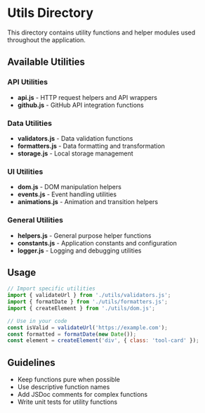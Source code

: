# Utils Directory

This directory contains utility functions and helper modules used throughout the application.

## Available Utilities

### API Utilities
- **api.js** - HTTP request helpers and API wrappers
- **github.js** - GitHub API integration functions

### Data Utilities
- **validators.js** - Data validation functions
- **formatters.js** - Data formatting and transformation
- **storage.js** - Local storage management

### UI Utilities
- **dom.js** - DOM manipulation helpers
- **events.js** - Event handling utilities
- **animations.js** - Animation and transition helpers

### General Utilities
- **helpers.js** - General purpose helper functions
- **constants.js** - Application constants and configuration
- **logger.js** - Logging and debugging utilities

## Usage

```javascript
// Import specific utilities
import { validateUrl } from './utils/validators.js';
import { formatDate } from './utils/formatters.js';
import { createElement } from './utils/dom.js';

// Use in your code
const isValid = validateUrl('https://example.com');
const formatted = formatDate(new Date());
const element = createElement('div', { class: 'tool-card' });
```

## Guidelines

- Keep functions pure when possible
- Use descriptive function names
- Add JSDoc comments for complex functions
- Write unit tests for utility functions